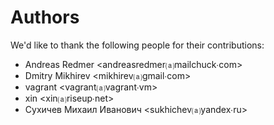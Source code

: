 Authors
=======
We'd like to thank the following people for their contributions:


- Andreas Redmer \<andreasredmer⒜mailchuck∙com\>
- Dmitry Mikhirev \<mikhirev⒜gmail∙com\>
- vagrant \<vagrant⒜vagrant∙vm\>
- xin \<xin⒜riseup∙net\>
- Сухичев Михаил Иванович \<sukhichev⒜yandex∙ru\>
